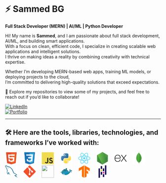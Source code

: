 # ⚡ Sammed BG  

**Full Stack Developer (MERN) | AI/ML | Python Developer**  

Hi! My name is **Sammed**, and I am passionate about full stack development, AI/ML, and building smart applications.  
With a focus on clean, efficient code, I specialize in creating scalable web applications and intelligent solutions.  
I thrive on making ideas a reality by combining creativity with technical expertise.  

Whether I’m developing MERN-based web apps, training ML models, or deploying projects to the cloud,  
I’m committed to delivering high-quality solutions that exceed expectations.  

📌 Explore my repositories to view some of my projects, and feel free to reach out if you’d like to collaborate!  

[![LinkedIn](https://img.shields.io/badge/LinkedIn-0077B5?style=for-the-badge&logo=linkedin&logoColor=white)](https://www.linkedin.com/in/sammed-ghattad-4b7737310)  
[![Portfolio](https://img.shields.io/badge/Portfolio-FF5722?style=for-the-badge&logo=firefox&logoColor=white)](YOUR_PORTFOLIO_LINK)  

---

## 🛠️ Here are the tools, libraries, technologies, and frameworks I’ve worked with:  

<p align="left">
  <img src="https://raw.githubusercontent.com/devicons/devicon/master/icons/html5/html5-original.svg" width="40" height="40" style="margin-right:15px;"/>
  <img src="https://raw.githubusercontent.com/devicons/devicon/master/icons/css3/css3-original.svg" width="40" height="40" style="margin-right:15px;"/>
  <img src="https://raw.githubusercontent.com/devicons/devicon/master/icons/javascript/javascript-original.svg" width="40" height="40" style="margin-right:15px;"/>
  <img src="https://raw.githubusercontent.com/devicons/devicon/master/icons/python/python-original.svg" width="40" height="40" style="margin-right:15px;"/>
  <img src="https://raw.githubusercontent.com/devicons/devicon/master/icons/react/react-original.svg" width="40" height="40" style="margin-right:15px;"/>
  <img src="https://raw.githubusercontent.com/devicons/devicon/master/icons/nodejs/nodejs-original.svg" width="40" height="40" style="margin-right:15px;"/>
  <img src="https://raw.githubusercontent.com/devicons/devicon/master/icons/express/express-original.svg" width="40" height="40" style="margin-right:15px;"/>
  <img src="https://raw.githubusercontent.com/devicons/devicon/master/icons/mongodb/mongodb-original.svg" width="40" height="40" style="margin-right:15px;"/>
  <img src="https://raw.githubusercontent.com/devicons/devicon/master/icons/mysql/mysql-original.svg" width="40" height="40" style="margin-right:15px;"/>
  <img src="https://raw.githubusercontent.com/devicons/devicon/master/icons/git/git-original.svg" width="40" height="40" style="margin-right:15px;"/>
  <img src="https://cdn.jsdelivr.net/gh/devicons/devicon/icons/amazonwebservices/amazonwebservices-original-wordmark.svg" width="40" height="40" style="margin-right:15px;"/>
  <img src="https://raw.githubusercontent.com/devicons/devicon/master/icons/docker/docker-original.svg" width="40" height="40" style="margin-right:15px;"/>
  <img src="https://raw.githubusercontent.com/devicons/devicon/master/icons/tensorflow/tensorflow-original.svg" width="40" height="40" style="margin-right:15px;"/>
  <img src="https://raw.githubusercontent.com/devicons/devicon/master/icons/pandas/pandas-original.svg" width="40" height="40" style="margin-right:15px;"/>
</p>
